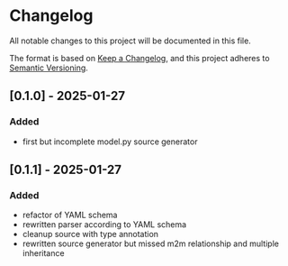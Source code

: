 # Changelog

All notable changes to this project will be documented in this file.

The format is based on [Keep a Changelog](https://keepachangelog.com/en/1.1.0/),
and this project adheres to [Semantic Versioning](https://semver.org/spec/v2.0.0.html).

## [0.1.0] - 2025-01-27
### Added
- first but incomplete model.py source generator

## [0.1.1] - 2025-01-27
### Added
- refactor of YAML schema
- rewritten parser according to YAML schema
- cleanup source with type annotation
- rewritten source generator but missed m2m relationship and multiple inheritance
